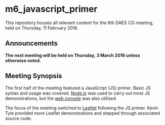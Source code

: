 m6_javascript_primer
====================

This repository houses all relevant content for the 6th DAES CG meeting, held
on Thursday, 11 February 2016.

Announcements
-------------
**The next meeting will be held on Thursday, 3 March 2016 unless otherwise
noted.**

Meeting Synopsis
----------------
The first half of the meeting featured a JavaScript (JS) primer. Basic JS syntax
and usage was covered. [Node.js](https://nodejs.org) was used to carry out most
JS demonstrations, but the [web console](https://developer.mozilla.org/en-US/docs/Tools/Web_Console)
was also utilized.

The focus of the meeting switched to [Leaflet](http://leafletjs.com) following
the JS primer. Kevin Tyle provided more Leaflet demonstrations and stepped through
associated source code.
